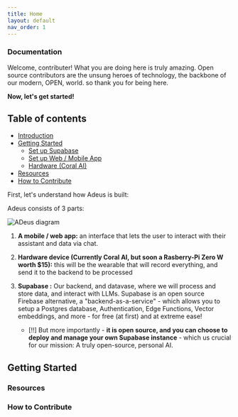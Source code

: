 ```yaml
---
title: Home
layout: default
nav_order: 1
---
```


### Documentation

Welcome, contributer! What you are doing here is truly amazing. Open source contributors are the unsung heroes of technology, the backbone of our modern, OPEN, world. so thank you for being here.

**Now, let's get started!**

## Table of contents

- [Introduction](#introduction)
- [Getting Started](#getting-started)
  - [Set up Supabase](./setup/setup_supabase.md)
  - [Set up Web / Mobile App](./setup/setup_app.md)
  - [Hardware (Coral AI)](#setup-hardware-coral-ai-device-↗)
- [Resources](#resoucres)
- [How to Contribute](#how-to-contribute)

First, let's understand how Adeus is built:

Adeus consists of 3 parts:

![ADeus diagram](./images/adeus_diagram.png)

1. **A mobile / web app:**
   an interface that lets the user to interact with their assistant and data via chat.

2. **Hardware device (Currently Coral AI, but soon a Rasberry-Pi Zero W worth $15):** this will be the wearable that will record everything, and send it to the backend to be processed
3. **Supabase :** Our backend, and datavase, where we will process and store data, and interact with LLMs.
   Supabase is an open source Firebase alternative, a "backend-as-a-service" - which allows you to setup a Postgres database, Authentication, Edge Functions, Vector embeddings, and more - for free (at first) and at extreme ease!
   - [!!] But more importantly - **it is open source, and you can choose to deploy and manage your own Supabase instance** - which us crucial for our mission: A truly open-source, personal AI.

## Getting Started

### Resources

### How to Contribute

